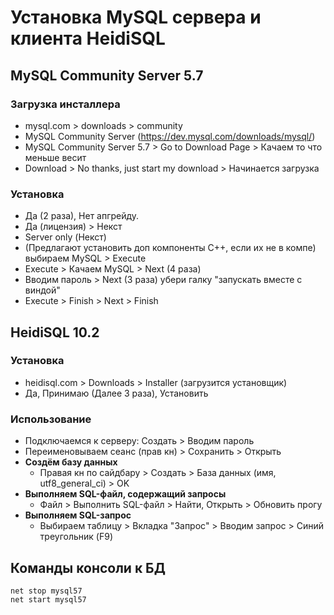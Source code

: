 # Установка MySQL сервера и клиента HeidiSQL

## MySQL Community Server 5.7
### Загрузка инсталлера
* mysql.com > downloads > community
* MySQL Community Server (https://dev.mysql.com/downloads/mysql/)
* MySQL Community Server 5.7 > Go to Download Page > Качаем то что меньше весит
* Download > No thanks, just start my download > Начинается загрузка

### Установка
* Да (2 раза), Нет апгрейду.
* Да (лицензия) > Некст
* Server only (Некст)
* (Предлагают установить доп компоненты С++, если их не в компе) выбираем MySQL > Execute
* Execute > Качаем MySQL > Next (4 раза)
* Вводим пароль > Next (3 раза) убери галку "запускать вместе с виндой"
* Execute > Finish > Next > Finish

## HeidiSQL 10.2
### Установка
* heidisql.com > Downloads > Installer (загрузится установщик)
* Да, Принимаю (Далее 3 раза), Установить

### Использование
* Подключаемся к серверу: Создать > Вводим пароль
* Переименовываем сеанс (прав кн) > Сохранить > Открыть
* **Создём базу данных**
    * Правая кн по сайдбару > Создать > База данных (имя, utf8_general_ci) > OK
* **Выполняем SQL-файл, содержащий запросы**
    * Файл > Выполнить SQL-файл > Найти, Открыть > Обновить прогу
* **Выполняем SQL-запрос**
    * Выбираем таблицу > Вкладка "Запрос" > Вводим запрос > Синий треугольник (F9)

## Команды консоли к БД

    net stop mysql57
    net start mysql57
